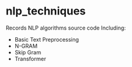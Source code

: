 # nlp_techniques

Records NLP algorithms source code
Including:
- Basic Text Preprocessing
- N-GRAM
- Skip Gram
- Transformer